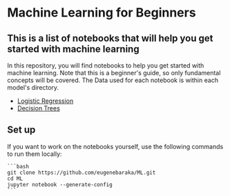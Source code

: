 # Machine Learning for Beginners

## This is a list of notebooks that will help you get started with machine learning

In this repository, you will find notebooks to help you get started with machine learning. Note that this is a beginner's guide, so only fundamental concepts will be covered. The Data used for each notebook is within each model's directory.

- [Logistic Regression](/Logistic%20Regression/)
- [Decision Trees](/Decision%20Trees/)

## Set up

If you want to work on the notebooks yourself, use the following commands to run them locally:
    
    ```bash
    git clone https://github.com/eugenebaraka/ML.git
    cd ML
    jupyter notebook --generate-config
    ```




